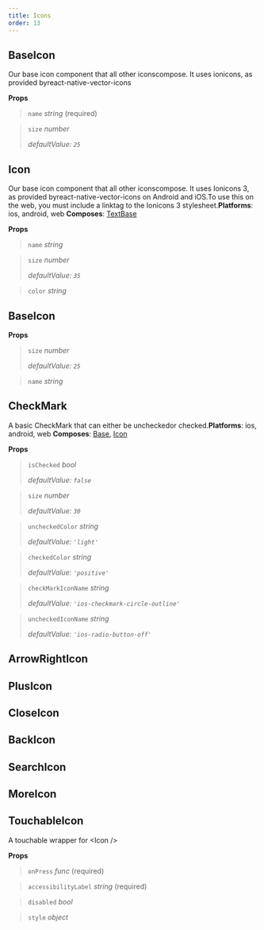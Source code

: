 ```yaml
---
title: Icons
order: 13
---
```



## BaseIcon

Our base icon component that all other iconscompose. It uses ionicons, as provided byreact-native-vector-icons

**Props**

> `name` _string_  (required)
> 
 


> `size` _number_ 
> 
> _defaultValue: `25`_




## Icon

Our base icon component that all other iconscompose. It uses Ionicons 3, as provided byreact-native-vector-icons on Android and iOS.To use this on the web, you must include a linktag to the Ionicons 3 stylesheet.__Platforms__:  ios, android, web 
 __Composes__: [TextBase](/components/TextBase.html) 

**Props**

> `name` _string_ 
> 
 


> `size` _number_ 
> 
> _defaultValue: `35`_


> `color` _string_ 
> 
 




## BaseIcon

**Props**

> `size` _number_ 
> 
> _defaultValue: `25`_


> `name` _string_ 
> 
 




## CheckMark

A basic CheckMark that can either be uncheckedor checked.__Platforms__:  ios, android, web 
 __Composes__: [Base](/components/Base.html), [Icon](/components/Icon.html) 

**Props**

> `isChecked` _bool_ 
> 
> _defaultValue: `false`_


> `size` _number_ 
> 
> _defaultValue: `30`_


> `uncheckedColor` _string_ 
> 
> _defaultValue: `'light'`_


> `checkedColor` _string_ 
> 
> _defaultValue: `'positive'`_


> `checkMarkIconName` _string_ 
> 
> _defaultValue: `'ios-checkmark-circle-outline'`_


> `uncheckedIconName` _string_ 
> 
> _defaultValue: `'ios-radio-button-off'`_




## ArrowRightIcon




## PlusIcon




## CloseIcon




## BackIcon




## SearchIcon




## MoreIcon




## TouchableIcon

A touchable wrapper for &lt;Icon /&gt;

**Props**

> `onPress` _func_  (required)
> 
 


> `accessibilityLabel` _string_  (required)
> 
 


> `disabled` _bool_ 
> 
 


> `style` _object_ 
> 
 



